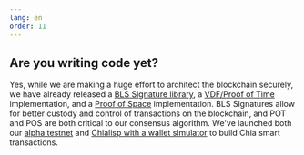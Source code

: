 ```yaml
---
lang: en
order: 11
---
```


Are you writing code yet?
-----------------------

Yes, while we are making a huge effort to architect the blockchain securely, we have already released a [BLS Signature library](https://github.com/Chia-Network/bls-signatures), a [VDF/Proof of Time](https://github.com/Chia-Network/vdf-competition) implementation, and a [Proof of Space](https://github.com/Chia-Network/proofofspace) implementation. BLS Signatures allow for better custody and control of transactions on the blockchain, and POT and POS are both critical to our consensus algorithm. We've launched both our [alpha testnet](https://www.chia.net/2019/11/26/alpha-release.en.html) and [Chialisp with a wallet simulator](https://www.chia.net/2019/11/27/chialisp.en.html) to build Chia smart transactions.
